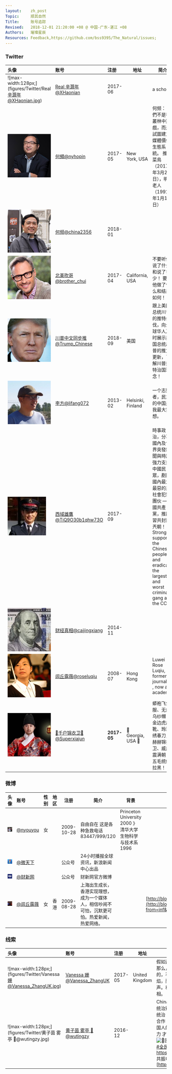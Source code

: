 ```yaml
---
layout:    zh_post
Topic:     顺其自然
Title:     账号追踪
Revised:   2018-12-01 21:20:00 +08 @ 中国-广东-湛江 +08
Authors:   璀璨星辰
Resources: Feedback,https://github.com/bss9395/The_Natural/issues;
---
```


### Twitter

| **头像**                                                     | **账号**                                                     | **注册**    | **地址**          | **简介**                                                     | **网站**                                                     |
| :----------------------------------------------------------- | :----------------------------------------------------------- | :---------- | ----------------- | ------------------------------------------------------------ | ------------------------------------------------------------ |
| ![max-width:128px;](figures/Twitter/Real 辛灏年@XHaonian.jpg) | [Real 辛灏年@XHaonian](https://twitter.com/XHaonian)         | 2017-06     |                   | a scholar                                                    |                                                              |
| ![max-width:128px;](figures/Twitter/何頻@nyhopin.jpg)        | [何頻@nyhopin](https://twitter.com/nyhopin)                  | 2017-05     | New York, USA     | 何频： 我們不是在叢林中遊戲，而是試圖建立媒體價值生態系統。 推特菜鳥（2017年3月24日），明镜老人（1991年1月1日） | [明鏡火拍 - YouTube](https://www.youtube.com/channel/UCdKyM0XmuvQrD0o5TNhUtkQ) |
| ![max-width:128px;](figures/Twitter/何频@china2356.jpg)      | [何频@china2356](https://twitter.com/china2356)              | 2018-01     |                   |                                                              |                                                              |
| ![max-width:128px;](figures/Twitter/北美吹哥@brother_chui.jpg) | [北美吹哥@brother_chui](https://twitter.com/brother_chui)    | 2017-04     | California, USA   | 不要听他说了什么和说了多少！ 要看他做了什么和结果如何！      |                                                              |
| ![max-width:128px;](figures/Twitter/川普中文同步推@Trump_Chinese.jpg) | [川普中文同步推@Trump_Chinese](https://twitter.com/Trump_Chinese) | 2018-09     | 美国              | 跟上美国总统川普的推特步伐，向全球华人及时展示美国总统川普的推文更新，了解川普推特治国理念！ |                                                              |
| ![max-width:128px;](figures/Twitter/李方@lifang072.jpg)      | [李方@lifang072](https://twitter.com/lifang072)              | 2013-02     | Helsinki, Finland | 一个志愿者，民主的中国是我最大梦想。                         |                                                              |
| ![max-width:128px;](figures/Twitter/西域雄鷹@TiQ9O30b1qhw73O.jpg) | [西域雄鷹@TiQ9O30b1qhw73O](https://twitter.com/TiQ9O30b1qhw73O) | 2017-09     |                   | 時事政治，分享國內及世界突發新聞與時評 強力支持中國民眾，剷除國內最大最惡的黑社會犯罪團伙 — 中國共產黨，推翻習共封建兲朝！ Strongly support the Chinese people and eradicate the largest and worst criminal gang as the CCP |                                                              |
| ![max-width:128px;](figures/Twitter/财经真相@caijingxiang.jpg) | [财经真相@caijingxiang](https://twitter.com/caijingxiang)    | 2014-11     |                   |                                                              |                                                              |
| ![max-width:128px;](figures/Twitter/闾丘露薇@roseluqiu.gif)  | [闾丘露薇@roseluqiu](https://twitter.com/roseluqiu)          | 2008-07     | Hong Kong         | Luwei Rose Luqiu, a former journalist , now an academic      | [roseluqiu.com](https://t.co/s5Az1DFYhK)                     |
| ![max-width:128px;](figures/Twitter/🐲千户锦衣卫🐲@Superxiajun.jpg) | [🐲千户锦衣卫🐲@Superxiajun](https://twitter.com/Superxiajun)  | **2017-05** | 🐲 Georgia, USA 🐲  | 蟒袍飞鱼服、无翅乌纱帽 ，金边虎皮靴、玲珑绣春刀，赫赫锦衣卫、威武震满朝！ 五毛统统拉黑！ |                                                              |

### 微博

| **头像**                                         | **账号**                                              | **性别** | **地区** | **注册**   | **简介**                                                     | **背景**                                                  | **博客**                                                     |
| :----------------------------------------------- | :---------------------------------------------------- | -------- | -------- | ---------- | ------------------------------------------------------------ | --------------------------------------------------------- | ------------------------------------------------------------ |
| ![max-width:128px;](figures/Weibo/@nyouyou.jpg)  | [@nyouyou](https://www.weibo.com/p/1005051656918431/) | 女       |          | 2009-10-28 | 自由自在 这是各种急救电话 83447/999/120                      | Princeton University 2000 》清华大学生物科学与技术系 1996 |                                                              |
| ![max-width:128px;](figures/Weibo/@微天下.jpg)   | [@微天下](https://weibo.com/p/1002061893801487/)      |          |          | 公众号     | 24小时播报全球资讯，新浪新闻中心出品                         |                                                           |                                                              |
| ![max-width:128px;](figures/Weibo/@财新网.jpg)   | [@财新网](https://weibo.com/p/1002061663937380/)      |          |          | 公众号     | 财新网官方微博                                               |                                                           |                                                              |
| ![max-width:128px;](figures/Weibo/@闾丘露薇.jpg) | [@闾丘露薇](https://weibo.com/p/1035051189729754/)    | 女       | 香港     | 2009-08-28 | 上海出生成长，香港实现理想，成为一个媒体人，相信吵闹不可怕，沉默更可怕。热爱新闻，热爱网络。 |                                                           | [http://blog.sina.com.cn/luqiuluwei](http://blog.sina.com.cn/luqiuluwei?from=inf&wvr=5&loc=infblog) |

### 线索

| **头像**                                                     | **账号**                                                     | **注册** | **地址**       | **简介**                                                     | **网站**                                                     |
| :----------------------------------------------------------- | :----------------------------------------------------------- | :------- | -------------- | ------------------------------------------------------------ | ------------------------------------------------------------ |
| ![max-width:128px;](figures/Twitter/Vanessa 姗@Vanessa_ZhangUK.jpg) | [Vanessa 姗@Vanessa_ZhangUK](https://twitter.com/Vanessa_ZhangUK) | 2017-05  | United Kingdom | 假如这个世界堕入黑暗，那么，吹灭最后一盏灯的，不是坏人的嚣张气焰，而是好人的忍气吞声。和大家一起，传播真相。 |                                                              |
| ![max-width:128px;](figures/Twitter/黄子茵 雾亭 🗽@wutingzy.jpg) | [黄子茵 雾亭 🗽@wutingzy](https://twitter.com/wutingzy)       | 2016-12  |                | China Issues ![💥](https://abs.twimg.com/emoji/v2/72x72/1f4a5.png)三种罪 统治别人 接受统治 和帮助统治 ![💥](https://abs.twimg.com/emoji/v2/72x72/1f4a5.png)对统治者三不 不合作 不承认 不上当 ![🌈](https://abs.twimg.com/emoji/v2/72x72/1f308.png)中国人的事情 只有中国人努力 才有希望 自救者得救 ![🌊](https://abs.twimg.com/emoji/v2/72x72/1f30a.png)团结或死亡 [#全民共振](https://twitter.com/hashtag/%E5%85%A8%E6%B0%91%E5%85%B1%E6%8C%AF?src=hash) [#全民立约](https://twitter.com/hashtag/%E5%85%A8%E6%B0%91%E7%AB%8B%E7%BA%A6?src=hash) 共振交流群 [https://t.me/QMGZ2019 ](https://t.co/lBtPGl6yrv) 共振电报频道 [https://t.me/QMGZ2018 | [雾亭黄子茵 - YouTube](https://www.youtube.com/channel/UCFjKZM-6dADQG1CXNjzac2A) |
